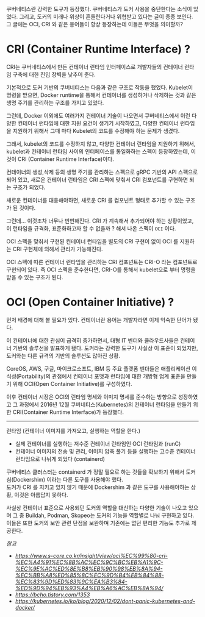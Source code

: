 쿠버네티스란 강력한 도구가 등장했다. 쿠버네티스가 도커 사용을 중단한다는 소식이 있었다. 그리고, 도커의 미래나 위상이 흔들린다거나 위협받고 있다는 글이 종종 보인다. 그 글에는 OCI, CRI 와 같은 용어들이 항상 등장하는데 이들은 무엇을 의미할까?


# CRI (Container Runtime Interface) ?

CRI는 쿠버네티스에서 만든 컨테이너 런타임 인터페이스로 개발자들의 컨테이너 런타임 구축에 대한 진입 장벽을 낮추어 준다.

기본적으로 도커 기반의 쿠버네티스는 다음과 같은 구조로 작동을 했었다. Kubelet이 명령을 받으면, Docker runtime을 통해서 컨테이너를 생성하거나 삭제하는 것과 같은 생명 주기를 관리하는 구조를 가지고 있었다. 

그런데, Docker 이외에도 여러가지 컨테이너 기술이 나오면서 쿠버네티스에서 이런 다양한 컨테이너 런타임에 대한 지원 요건이 생기기 시작하였고, 다양한 컨테이너 런타임을 지원하기 위해서 그때 마다 Kubelet의 코드를 수정해야 하는 문제가 생겼다.

그래서, kubelet의 코드를 수정하지 않고, 다양한 컨테이너 런타임을 지원하기 위해서, kubelet과 컨테이너 런타임 사이의 인터페이스를 통일화하는 스펙이 등장하였는데, 이것이 CRI (Container Runtime Interface)이다. 

컨테이너의 생성,삭제 등의 생명 주기를 관리하는 스펙으로 gRPC 기반의 API 스펙으로 되어 있고, 새로운 컨테이너 런타임은 CRI 스펙에 맞춰서 CRI 컴포넌트를 구현하면 되는 구조가 되었다. 

새로운 컨테이너를 대응해야하면, 새로운 CRI 를 컴포넌트 형태로 추가할 수 있는 구조가 된 것이다.

그런데... 이것조차 너무나 빈번해진다. CRI 가 계속해서 추가되어야 하는 상황이었고, 이 런타임을 규격화, 표준화하고자 할 수 없을까 ? 해서 나온 스펙이 `OCI` 이다.

OCI 스펙을 맞춰서 구현된 컨테이너 런타임을 별도의 CRI 구현이 없이 OCI 를 지원하는 CRI 구현체에 의해서 관리가 가능해진다. 

OCI 스펙에 따른 컨테이너 런타임을 관리하는 CRI 컴포넌트는 CRI-O 라는 컴포넌트로 구현되어 있다. 즉 OCI 스펙을 준수한다면, CRI-O를 통해서 kubelet으로 부터 명령을 받을 수 있는 구조가 된다. 



# OCI (Open Container Initiative) ?

먼저 배경에 대해 볼 필요가 있다. 컨테이너란 용어는 개발자라면 이제 익숙한 단어가 됐다.

이 컨테이너에 대한 관심이 급격히 증가하면서, 대형 IT 벤더와 클라우드사들은 컨테이너 기반의 솔루선을 발표하게 됐다. 도커라는 강력한 도구가 사실상 이 표준이 되었지만, 도커와는 다른 규격의 기반의 솔루션도 많아진 상황.

CoreOS, AWS, 구글, 마이크로소프트, IBM 등 주요 플랫폼 벤더들은 애플리케이션 이식성(Portability)의 관점에서 컨테이너 포맷과 런타임에 대한 개방형 업계 표준을 만들기 위해 OCI(Open Container Initiative)를 구성하였다.

이후 컨테이너 시장은 OCI의 런타임 명세와 이미지 명세를 준수하는 방향으로 성장하였고 그 과정에서 2016년 12월 쿠버네티스(Kubernetes)의 컨테이너 런타임을 만들기 위한 CRI(Container Runtime Interface)가 등장했다.



---

런타임 (컨테이너 이미지를 가져오고, 실행하는 역할을 한다.)
- 실제 컨테이너를 실행하는 저수준 컨테이너 런타임인 OCI 런타임과 (runC)
- 컨테이너 이미지의 전송 및 관리, 이미지 압축 풀기 등을 실행하는 고수준 컨테이너 런타임으로 나뉘게 되었다 (containerd)

쿠버네티스 클러스터는 containerd 가 정말 필요로 하는 것들을 확보하기 위해서 도커심(Dockershim) 이라는 다른 도구를 사용해야 했다.  
도커가 CRI 를 지키고 있지 않기 때문에 Dockershim 과 같은 도구를 사용해야하는 상황, 이것은 아름답지 못하다.



사실상 컨테이너 표준으로 사용되던 도커의 역할을 대신하는 다양한 기술이 나오고 있으며 그 중 Buildah, Podman, Skopeo는 도커의 기능을 역할별로 나눠 구현하고 있다. 이들은 또한 도커의 보안 관련 단점을 보완하며 기존에는 없던 편리한 기능도 추가로 제공한다.



_참고_
- _https://www.s-core.co.kr/insight/view/oci%EC%99%80-cri-%EC%A4%91%EC%8B%AC%EC%9C%BC%EB%A1%9C-%EC%9E%AC%ED%8E%B8%EB%90%98%EB%8A%94-%EC%BB%A8%ED%85%8C%EC%9D%B4%EB%84%88-%EC%83%9D%ED%83%9C%EA%B3%84-%ED%9D%94%EB%93%A4%EB%A6%AC%EB%8A%94/_
- _https://bcho.tistory.com/1353_
- _https://kubernetes.io/ko/blog/2020/12/02/dont-panic-kubernetes-and-docker/_
